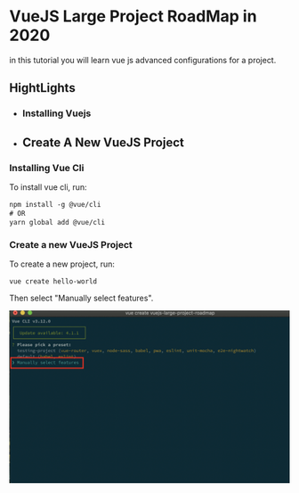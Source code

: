# VueJS Large Project RoadMap in 2020

in this tutorial you will learn vue js advanced configurations for a project.


## HightLights

- ### Installing Vuejs 

- ## Create A New VueJS Project

### Installing Vue Cli

To install vue cli, run:
```
npm install -g @vue/cli
# OR
yarn global add @vue/cli
```


### Create a new VueJS Project

To create a new project, run:

```
vue create hello-world
```
Then select "Manually select features".

![create a new vuejs project](https://raw.githubusercontent.com/ebubekirtabak/vuejs-large-project-road-map-in-2020/master/images/select_features.png)


